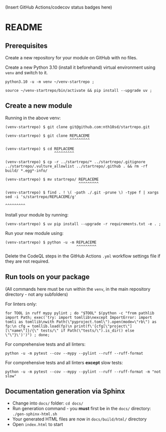 (Insert GitHub Actions/codecov status badges here)

# README

## Prerequisites
Create a new repository for your module on GitHub with no files.

Create a new Python 3.10 (install it beforehand) virtual environment using `venv` and switch to it.

```
python3.10 -u -m venv ~/venv-startrepo ;
```

```
source ~/venv-startrepo/bin/activate && pip install --upgrade uv ;
```

## Create a new module

Running in the above venv:

```
(venv-startrepo) $ git clone git@github.com:nth10sd/startrepo.git

(venv-startrepo) $ git clone REPLACEME
                             ^^^^^^^^^

(venv-startrepo) $ cd REPLACEME
                      ^^^^^^^^^

(venv-startrepo) $ cp -r ../startrepo/* ../startrepo/.gitignore ../startrepo/.vulture_allowlist ../startrepo/.github . && rm -rf build/ *.egg*-info/

(venv-startrepo) $ mv startrepo/ REPLACEME
                                 ^^^^^^^^^

(venv-startrepo) $ find . ! \( -path ./.git -prune \) -type f | xargs sed -i 's/startrepo/REPLACEME/g'
                                                                                          ^^^^^^^^^
```

Install your module by running:

```
(venv-startrepo) $ uv pip install --upgrade -r requirements.txt -e . ;
```

Run your new module using:

```
(venv-startrepo) $ python -u -m REPLACEME
                                ^^^^^^^^^
```

Delete the CodeQL steps in the GitHub Actions `.yml` workflow settings file if they are not required.

## Run tools on your package

(All commands here must be run within the `venv`, in the main repository directory - not any subfolders)

For linters only:
```
for TOOL in ruff mypy pylint ; do "$TOOL" $(python -c "from pathlib import Path; exec('try: import tomllib\nexcept ImportError: import tomli as tomllib\nwith Path(\"pyproject.toml\").open(mode=\"rb\") as fp:\n cfg = tomllib.load(fp)\n print(f\'{cfg[\"project\"][\"name\"]}/{\" tests/\" if Path(\"tests/\").is_dir() else \"\"}\')')") ; done;
```

For comprehensive tests and all linters:
```
python -u -m pytest --cov --mypy --pylint --ruff --ruff-format
```

For comprehensive tests and all linters **except** slow tests:
```
python -u -m pytest --cov --mypy --pylint --ruff --ruff-format -m "not slow"
```

## Documentation generation via Sphinx

* Change into `docs/` folder: `cd docs/`
* Run generation command - you **must** first be in the `docs/` directory: `./gen-sphinx-html.sh`
* Your generated HTML files are now in `docs/build/html/` directory
* Open `index.html` to start
